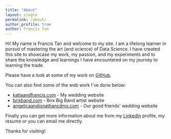 ```yaml
---
title: "About"
layout: single
permalink: /about/
author_profile: true
author: Francis Tan
---
```

Hi! My name is Francis Tan and welcome to my site. I am a lifelong learner in
pursuit of mastering the art (and science) of Data Science. I have created this
site to showcase my work, my passion, and my experiments and to share the
knowledge and learnings I have encountered on my journey to learning the trade.

Please have a look at some of my work on [GitHub](https://github.com/ftan84).

You can also find some of the web work I've done below:

* [katiaandfrancis.com](http://katiaandfrancis.com) - My wedding website
* [brixband.com](http://brixband.com) - Brix Big Band artist website
* [angelicaandjonathancdmx.com](http://angelicaandjonathancdmx.com) - Our good
friends' wedding website

Finally you can get more information about me from my
[LinkedIn](https://www.linkedin.com/in/francis-tan-mba-ba59a84) profile,
my resume or you can email me directly.

Thanks for visiting!
